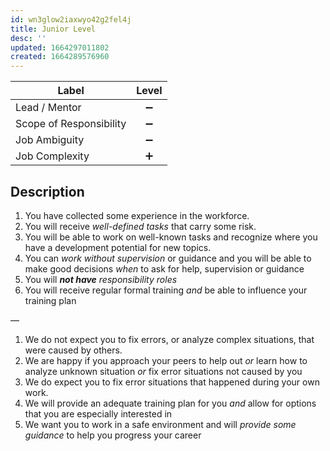 ```yaml
---
id: wn3glow2iaxwyo42g2fel4j
title: Junior Level
desc: ''
updated: 1664297011802
created: 1664289576960
---
```


| Label                   | Level |
| ----------------------- | :---: |
| Lead / Mentor           |   ➖   |
| Scope of Responsibility |   ➖   |
| Job Ambiguity           |   ➖   |
| Job Complexity          |   ➕   |

## Description

1. You have collected some experience in the workforce.
2. You will receive _well-defined tasks_ that carry some risk.
3. You will be able to work on well-known tasks and recognize where you have a development potential for new topics.
4. You can _work without supervision_ or guidance
  and you will be able to make good decisions _when_ to ask for help, supervision or guidance
5. You will _**not have** responsibility roles_
6. You will receive regular formal training
   _and_ be able to influence your training plan

—

1. We do not expect you to fix errors, or analyze complex situations,
   that were caused by others.
2. We are happy if you approach your peers to help out
   _or_ learn how to analyze unknown situation
   _or_ fix error situations not caused by you
3. We do expect you to fix error situations that happened during your own work.
4. We will provide an adequate training plan for you
   _and_ allow for options that you are especially interested in
5. We want you to work in a safe environment and will _provide some guidance_
   to help you progress your career
